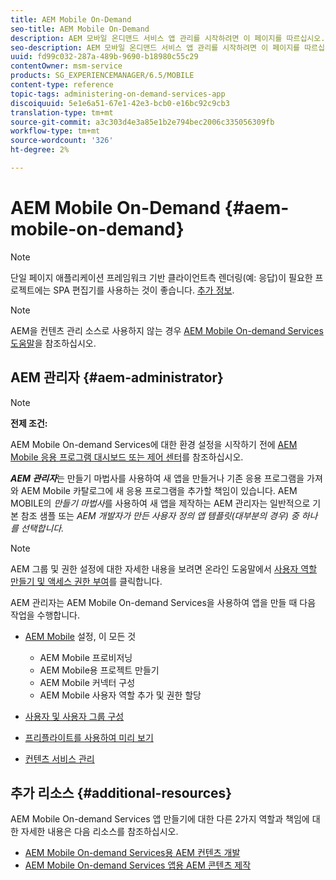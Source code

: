 ```yaml
---
title: AEM Mobile On-Demand
seo-title: AEM Mobile On-Demand
description: AEM 모바일 온디맨드 서비스 앱 관리를 시작하려면 이 페이지를 따르십시오. 온디맨드 서비스 AEM 관리자의 역할 및 책임을 대략적으로 설명합니다.
seo-description: AEM 모바일 온디맨드 서비스 앱 관리를 시작하려면 이 페이지를 따르십시오. 온디맨드 서비스 AEM 관리자의 역할 및 책임을 대략적으로 설명합니다.
uuid: fd99c032-287a-489b-9690-b18980c55c29
contentOwner: msm-service
products: SG_EXPERIENCEMANAGER/6.5/MOBILE
content-type: reference
topic-tags: administering-on-demand-services-app
discoiquuid: 5e1e6a51-67e1-42e3-bcb0-e16bc92c9cb3
translation-type: tm+mt
source-git-commit: a3c303d4e3a85e1b2e794bec2006c335056309fb
workflow-type: tm+mt
source-wordcount: '326'
ht-degree: 2%

---
```



# AEM Mobile On-Demand {#aem-mobile-on-demand}

>[!NOTE]
>
>단일 페이지 애플리케이션 프레임워크 기반 클라이언트측 렌더링(예: 응답)이 필요한 프로젝트에는 SPA 편집기를 사용하는 것이 좋습니다. [추가 정보](/help/sites-developing/spa-overview.md).

>[!NOTE]
>
>AEM을 컨텐츠 관리 소스로 사용하지 않는 경우 [AEM Mobile On-demand Services 도움말](https://helpx.adobe.com/digital-publishing-solution/topics.html)을 참조하십시오.

## AEM 관리자 {#aem-administrator}

>[!NOTE]
>
>**전제 조건:**
>
>AEM Mobile On-demand Services에 대한 환경 설정을 시작하기 전에 [AEM Mobile 응용 프로그램 대시보드 또는 제어 센터](/help/mobile/mobile-apps-ondemand-application-dashboard.md)를 참조하십시오.

***AEM 관리자***&#x200B;는 만들기 마법사를 사용하여 새 앱을 만들거나 기존 응용 프로그램을 가져와 AEM Mobile 카탈로그에 새 응용 프로그램을 추가할 책임이 있습니다. AEM MOBILE의 *만들기 마법사*&#x200B;를 사용하여 새 앱을 제작하는 AEM 관리자는 일반적으로 기본 참조 샘플 또는 *AEM 개발자가 만든 사용자 정의 앱 템플릿(대부분의 경우) 중 하나를 선택합니다.*

>[!NOTE]
>
>AEM 그룹 및 권한 설정에 대한 자세한 내용을 보려면 온라인 도움말에서 [사용자 역할 만들기 및 액세스 권한 부여](https://helpx.adobe.com/digital-publishing-solution/help/account-admin-dps.html)를 클릭합니다.

AEM 관리자는 AEM Mobile On-demand Services을 사용하여 앱을 만들 때 다음 작업을 수행합니다.

* [AEM Mobile](/help/mobile/aem-mobile-setup.md) 설정, 이 모든 것

   * AEM Mobile 프로비저닝
   * AEM Mobile용 프로젝트 만들기
   * AEM Mobile 커넥터 구성
   * AEM Mobile 사용자 역할 추가 및 권한 할당

* [사용자 및 사용자 그룹 구성](/help/mobile/aem-mobile-configure-users.md)
* [프리플라이트를 사용하여 미리 보기](/help/mobile/aem-mobile-manage-ondemand-services.md)
* [컨텐츠 서비스 관리](//help/mobile/developing-content-services.md)

## 추가 리소스 {#additional-resources}

AEM Mobile On-demand Services 앱 만들기에 대한 다른 2가지 역할과 책임에 대한 자세한 내용은 다음 리소스를 참조하십시오.

* [AEM Mobile On-demand Services용 AEM 컨텐츠 개발](/help/mobile/aem-mobile-on-demand.md)
* [AEM Mobile On-demand Services 앱용 AEM 콘텐츠 제작](/help/mobile/mobile-apps-ondemand.md)
